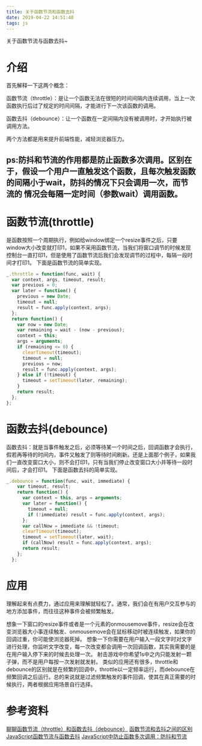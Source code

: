 ```yaml
---
title: 关于函数节流和函数去抖
date: 2019-04-22 14:51:48
tags: js
---
```

关于函数节流与函数去抖~
<!-- more -->
# 介绍
首先解释一下这两个概念：

函数节流（throttle）：是让一个函数无法在很短的时间间隔内连续调用，当上一次函数执行后过了规定的时间间隔，才能进行下一次该函数的调用。

函数去抖（debounce）：让一个函数在一定间隔内没有被调用时，才开始执行被调用方法。

两个方法都是用来提升前端性能，减轻浏览器压力。
## ps:防抖和节流的作用都是防止函数多次调用。区别在于，假设一个用户一直触发这个函数，且每次触发函数的间隔小于wait，防抖的情况下只会调用一次，而节流的 情况会每隔一定时间（参数wait）调用函数。
# 函数节流(throttle)
  是函数按照一个周期执行，例如给window绑定一个resize事件之后，只要window大小改变就打印1，如果不采用函数节流，当我们将窗口调节的时候发现控制台一直打印1，但是使用了函数节流后我们会发现调节的过程中，每隔一段时间才打印1。
  下面是函数节流的简单实现。
  ```js
  _.throttle = function(func, wait) {
    var context, args, timeout, result;
    var previous = 0;
    var later = function() {
      previous = new Date;
      timeout = null;
      result = func.apply(context, args);
    };
    return function() {
      var now = new Date;
      var remaining = wait - (now - previous);
      context = this;
      args = arguments;
      if (remaining <= 0) {
        clearTimeout(timeout);
        timeout = null;
        previous = now;
        result = func.apply(context, args);
      } else if (!timeout) {
        timeout = setTimeout(later, remaining);
      }
      return result;
    };
  };
```
# 函数去抖(debounce)
函数去抖：就是当事件触发之后，必须等待某一个时间之后，回调函数才会执行，假若再等待的时间内，事件又触发了则等待时间刷新。还是上面那个例子，如果我们一直改变窗口大小，则不会打印1，只有当我们停止改变窗口大小并等待一段时间后，才会打印1。
下面是函数去抖的简单实现。
```js
_.debounce = function(func, wait, immediate) {
    var timeout, result;
    return function() {
      var context = this, args = arguments;
      var later = function() {
        timeout = null;
        if (!immediate) result = func.apply(context, args);
      };
      var callNow = immediate && !timeout;
      clearTimeout(timeout);
      timeout = setTimeout(later, wait);
      if (callNow) result = func.apply(context, args);
      return result;
    };
  };
```
# 应用
理解起来有点费力，通过应用来理解就轻松了。通常，我们会在有用户交互参与的地方添加事件，而往往这种事件会被频繁触发。

想象一下窗口的resize事件或者是一个元素的onmousemove事件，resize会在改变浏览器大小事连续触发、onmousemove会在鼠标移动时被连续触发，如果你的回调过重，你可能使浏览器死掉。
想象一下你需要在用户输入一段文字时对文字进行处理，你监听文字改变，每一次改变都会调用一次回调函数，其实我需要的是在用户输入停下来的时候去处理一次。
射击游戏中你希望1s中之内只能发射一颗子弹，而不是用户每按一次发射就发射。
类似的应用还有很多，throttle和debounce的区别就是在频繁的回调中，throttle以一定频率运行，而debounce在频繁回调之后运行。总的来说就是过滤频繁触发的事件回调，使其在真正需要的时候执行，两者根据应用场景自行选择。

# 参考资料
<a href="https://www.jianshu.com/p/0dbe40b7c1cf">聊聊函数节流（throttle）和函数去抖（debounce）</a>
<a href="https://juejin.im/post/5a813b4a5188257a6854d26e">函数节流和去抖之间的区别</a>
<a href="https://www.bbsmax.com/A/nAJvAjeazr/">JavaScript函数节流与函数去抖</a>
<a href="https://blog.csdn.net/qq_26941173/article/details/87769866">JavaScript中防止函数多次调用：防抖和节流</a>